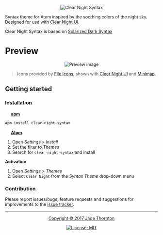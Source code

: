 <p align="center"><img src="https://raw.githubusercontent.com/raindeer44/clear-night-syntax/master/assets/img/clear-night-syntax-title.png" alt="Clear Night Syntax" /></p>

Syntax theme for Atom inspired by the soothing colors of the night sky. Designed for use with [Clear Night UI](https://atom.io/packages/clear-night-syntax).

Clear Night Syntax is based on [Solarized Dark Syntax](https://github.com/atom/solarized-dark-syntax)

# Preview

<p align="center"><img src="https://raw.githubusercontent.com/raindeer44/clear-night-syntax/master/assets/img/preview.png" alt="Preview image" /></p>

> Icons provided by [File Icons](https://atom.io/packages/file-icons), shown with [Clear Night UI](https://atom.io/packages/clear-night-ui) and [Minimap](https://atom.io/packages/minimap).

## Getting started
### Installation
**<img src="https://atom.io/favicon.ico" alt="" width=16 height=16 /> [apm](https://github.com/atom/apm)**  
```shell
apm install clear-night-syntax
```

**<img src="https://atom.io/favicon.ico" alt="" width=16 height=16 /> [Atom](https://atom.io)**  
  1. Open *Settings > Install*
  2. Set the filter to *Themes*
  3. Search for `clear-night-syntax` and install

**Activation**
  1. Open *Settings > Themes*
  2. Select `Clear Night` from the *Syntax Theme* drop-down menu

### Contribution
Please report issues/bugs, feature requests and suggestions for improvements to the [issue tracker](https://github.com/raindeer44/clear-night-syntax/issues).


---


<p align="center"><a href="https://github.com/raindeer44/clear-night-syntax/LICENSE">Copyright &copy; 2017 Jade Thornton</a></p>

<p align="center"><a href="https://github.com/raindeer44/clear-night-syntax/LICENSE"><img src="https://img.shields.io/badge/license-MIT-lightgrey.svg?style=flat-square" alt="License: MIT" /></a></p>
